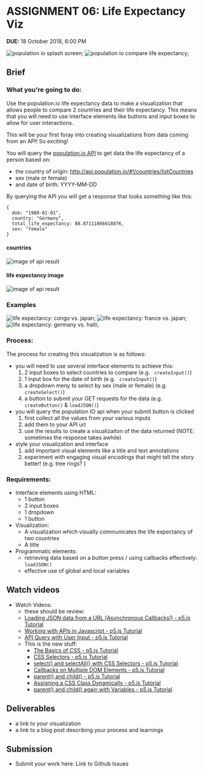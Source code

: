 # ASSIGNMENT 06: Life Expectancy Viz
**DUE:** 18 October 2018, 6:00 PM


![population io splash screen](assets/images/populationio-1.png);
![population io compare life expectancy](assets/images/populationio-2.png);

## Brief

### What you're going to do:

Use the population.io life expectancy data to make a visualization that allows people to compare 2 countries and their life expectancy. This means that you will need to use interface elements like buttons and input boxes to allow for user interactions.

This will be your first foray into creating visualizations from data coming from an API! So exciting!

You will query the [population.io API](http://api.population.io/) to get data the life expectancy of a person based on:
- the country of origin: http://api.population.io/#!/countries/listCountries
- sex (male or female)
- and date of birth: YYYY-MM-DD

By querying the API you will get a response that looks something like this:

```
{
  dob: "1980-01-01",
  country: "Germany",
  total_life_expectancy: 88.87111866018876,
  sex: "female"
}
```
#### countries
![image of api result](assets/images/api-countries.png)

#### life expectancy image
![image of api result](assets/images/api-life-expectancy.png)


### Examples

![life expectancy: congo vs. japan](assets/images/congo-vs-japan.png);
![life expectancy: france vs. japan](assets/images/france-vs-japan.png);
![life expectancy: germany vs. haiti](assets/images/germany-vs-haiti.png);


### Process:

The process for creating this visualization is as follows:

- you will need to use several interface elements to achieve this:
  1. 2 input boxes to select countries to compare (e.g. ` createInput()`)
  2. 1 input box for the date of birth (e.g. ` createInput()`)
  3. a dropdown meny to select by sex (male or female) (e.g. `createSelect()`)
  4. a button to submit your GET requests for the data (e.g. `createButton()` & `loadJSON()`)
- you will query the population IO api when your submit button is clicked
  1. first collect all the values from your various inputs
  2. add them to your API url
  3. use the results to create a visualizaiton of the data returned (NOTE: sometimes the response takes awhile)
- style your visualization and interface
  1. add important visual elements like a title and text annotations
  2. experiment with engaging visual encodings that might tell the story better! (e.g. tree rings? )


### Requirements:

- Interface elements using HTML:
  - 1 button
  - 2 input boxes
  - 1 dropdown
  - 1 button
- Visualization:
  - A visualization which visually communicates the life expectancy of two countries
  - A title
- Programmatic elements:
  - retrieving data based on a button press / using callbacks effectively: `loadJSON()`
  - effective use of global and local variables



## Watch videos

- Watch Videos:
  - these should be review:
  - [Loading JSON data from a URL (Asynchronous Callbacks!) - p5.js Tutorial](https://www.youtube.com/watch?v=6mT3r8Qn1VY&index=4&list=PLRqwX-V7Uu6a-SQiI4RtIwuOrLJGnel0r)
  - [Working with APIs in Javascript - p5.js Tutorial](https://www.youtube.com/watch?v=ecT42O6I_WI&index=5&list=PLRqwX-V7Uu6a-SQiI4RtIwuOrLJGnel0r)
  - [API Query with User Input - p5.js Tutorial](https://www.youtube.com/watch?v=4UoUqnjUC2c&index=6&list=PLRqwX-V7Uu6a-SQiI4RtIwuOrLJGnel0r)
  - This is the new stuff:
    - [The Basics of CSS - p5.js Tutorial](https://www.youtube.com/watch?v=zGL8q8iQSQw&list=PLRqwX-V7Uu6bI1SlcCRfLH79HZrFAtBvX&index=7)
    - [CSS Selectors - p5.js Tutorial](https://www.youtube.com/watch?v=sVo8Dbii8OQ&list=PLRqwX-V7Uu6bI1SlcCRfLH79HZrFAtBvX&index=9)
    - [select() and selectAll() with CSS Selectors - p5.js Tutorial](https://www.youtube.com/watch?v=sSQPLIHIzmg&list=PLRqwX-V7Uu6bI1SlcCRfLH79HZrFAtBvX&index=10)
    - [Callbacks on Multiple DOM Elements - p5.js Tutorial](https://www.youtube.com/watch?v=KeZBpeH59Q4&list=PLRqwX-V7Uu6bI1SlcCRfLH79HZrFAtBvX&index=11)
    - [parent() and child() - p5.js Tutorial](https://www.youtube.com/watch?v=eoXLD0Aw1YI&list=PLRqwX-V7Uu6bI1SlcCRfLH79HZrFAtBvX&index=12)
    - [Assigning a CSS Class Dynamically - p5.js Tutorial](https://www.youtube.com/watch?v=KMRgLi2TBhQ&list=PLRqwX-V7Uu6bI1SlcCRfLH79HZrFAtBvX&index=13)
    - [parent() and child() again with Variables - p5.js Tutorial](https://www.youtube.com/watch?v=4OAG_BkQcPE&list=PLRqwX-V7Uu6bI1SlcCRfLH79HZrFAtBvX&index=14)


## Deliverables

* a link to your visualization
* a link to a blog post describing your process and learnings


## Submission

* Submit your work here: Link to Github Issues

